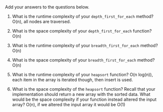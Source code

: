 Add your answers to the questions below.

1. What is the runtime complexity of your `depth_first_for_each` method?
   O(n), all nodes are traversed.

2. What is the space complexity of your `depth_first_for_each` function?
   O(n)

3. What is the runtime complexity of your `breadth_first_for_each` method?
   O(n)

4. What is the space complexity of your `breadth_first_for_each` method?
   O(n)

5. What is the runtime complexity of your `heapsort` function?
   O(n log(n)), each item in the array is iterated though, then insert is used.

6. What is the space complexity of the `heapsort` function? Recall that your implementation should return a new array with the sorted data. What would be the space complexity if your function instead altered the input array?
   O(n), if we altered the input array it would be O(1)
